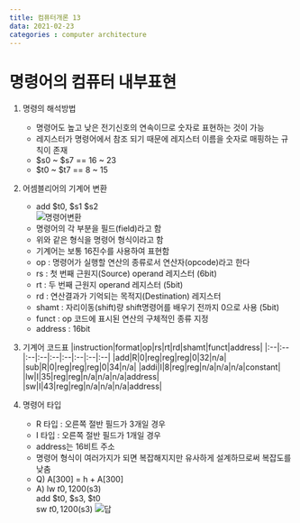 ```yaml
---
title: 컴퓨터개론 13
data: 2021-02-23
categories : computer architecture
---
```


# 명령어의 컴퓨터 내부표현

1. 명령의 해석방법
    - 명령어도 높고 낮은 전기신호의 연속이므로 숫자로 표현하는 것이 가능
    - 레지스터가 명령어에서 참조 되기 때문에 레지스터 이름을 숫자로 매핑하는 규칙이 존재
    - $s0 ~ $s7 == 16 ~ 23
    - $t0 ~ $t7 == 8 ~ 15

2. 어셈블리어의 기계어 변환
    - add $t0, $s1 $s2  
    ![명령어변환]()
    - 명령어의 각 부분을 필드(field)라고 함
    - 위와 같은 형식을 명령어 형식이라고 함
    - 기계어는 보통 16진수를 사용하여 표현함
    - op : 명령어가 실행할 연산의 종류로서 연산자(opcode)라고 한다
    - rs : 첫 번째 근원지(Source) operand 레지스터 (6bit)
    - rt : 두 번째 근원지 operand 레지스터 (5bit)
    - rd : 연산결과가 기억되는 목적지(Destination) 레지스터
    - shamt : 자리이동(shift)량 shift명령어를 배우기 전까지 0으로 사용 (5bit)
    - funct : op 코드에 표시된 연산의 구체적인 종류 지정
    - address : 16bit
3. 기계어 코드표
    |instruction|format|op|rs|rt|rd|shamt|funct|address|
    |:--|:--|:--|:--|:--|:--|:--|:--|:--|
    |add|R|0|reg|reg|reg|0|32|n/a|
    |sub|R|0|reg|reg|reg|0|34|n/a|
    |addi|I|8|reg|reg|n/a|n/a|n/a|constant|
    |lw|I|35|reg|reg|n/a|n/a|n/a|address|
    |sw|I|43|reg|reg|n/a|n/a|n/a|address|

4. 명령어 타입
    - R 타입 : 오른쪽 절반 필드가 3개일 경우
    - I 타입 : 오른쪽 절반 필드가 1개일 경우
    - address는 16비트 주소
    - 명령어 형식이 여러가지가 되면 복잡해지지만 유사하게 설계하므로써 복잡도를 낮춤
    - Q) A[300] = h + A[300]
    - A) lw $t0 , 1200($s3)  
    add $t0, $s3, $t0  
    sw $t0, 1200($s3)
    ![답]()
    
